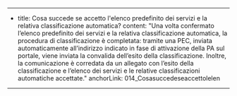 ---
  - title: Cosa succede se accetto l'elenco predefinito dei servizi e la relativa classificazione automatica?
    content: "Una volta confermato l’elenco predefinito dei servizi e la relativa classificazione automatica, la procedura di classificazione è completata: tramite una PEC, inviata automaticamente all’indirizzo indicato in fase di attivazione della PA sul portale, viene inviata la convalida dell’esito della classificazione. Inoltre, la comunicazione è corredata da un allegato con l’esito della classificazione e l’elenco dei servizi e le relative classificazioni automatiche accettate."
    anchorLink: 014_Cosasuccedeseaccettolelen
---